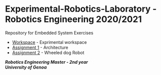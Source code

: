 # Experimental-Robotics-Laboratory - Robotics Engineering 2020/2021
Repository for Embedded System Exercises

* [Workspace](https://github.com/robertoalbanese/Experimental-Robotics-Laboratory/tree/master/experimental_ws) - Exprimental workspace
* [Assignment 1](https://github.com/robertoalbanese/Experimental-Robotics-Laboratory/tree/master/experimental_ws/src/assignment_1) - Architecture 
* [Assignment 2](https://github.com/robertoalbanese/Experimental-Robotics-Laboratory/tree/master/experimental_ws/src/exp_assignment2) - Wheeled dog Robot

***Robotics Engineering Master - 2nd year***   
***University of Genoa***
